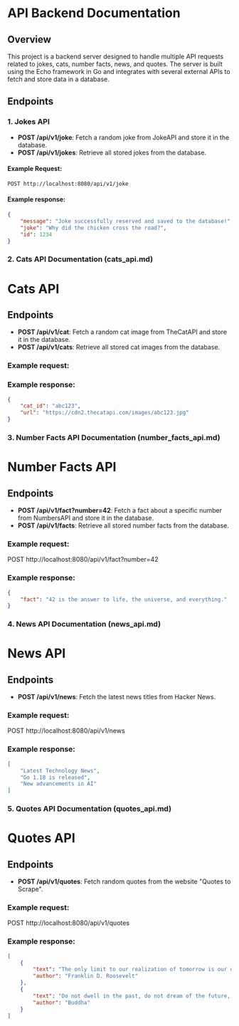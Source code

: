 # API Backend Documentation

## Overview

This project is a backend server designed to handle multiple API requests related to jokes, cats, number facts, news, and quotes. The server is built using the Echo framework in Go and integrates with several external APIs to fetch and store data in a database.

## Endpoints

### 1. Jokes API

- **POST /api/v1/joke**: Fetch a random joke from JokeAPI and store it in the database.
- **POST /api/v1/jokes**: Retrieve all stored jokes from the database.

#### Example Request:
```http
POST http://localhost:8080/api/v1/joke
```

#### Example response:
```json
{
    "message": "Joke successfully reserved and saved to the database!",
    "joke": "Why did the chicken cross the road?",
    "id": 1234
}
```

### 2. **Cats API Documentation (cats_api.md)**


# Cats API

## Endpoints

- **POST /api/v1/cat**: Fetch a random cat image from TheCatAPI and store it in the database.
- **POST /api/v1/cats**: Retrieve all stored cat images from the database.

### Example request:
### Example response:
```json
{
    "cat_id": "abc123",
    "url": "https://cdn2.thecatapi.com/images/abc123.jpg"
}
```

### 3. **Number Facts API Documentation (number_facts_api.md)**

# Number Facts API

## Endpoints

- **POST /api/v1/fact?number=42**: Fetch a fact about a specific number from NumbersAPI and store it in the database.
- **POST /api/v1/facts**: Retrieve all stored number facts from the database.

### Example request:
POST http://localhost:8080/api/v1/fact?number=42
### Example response:
```json
{
    "fact": "42 is the answer to life, the universe, and everything."
}
```

### 4. **News API Documentation (news_api.md)**

# News API

## Endpoints

- **POST /api/v1/news**: Fetch the latest news titles from Hacker News.

### Example request:
POST http://localhost:8080/api/v1/news
### Example response:
```json
[
    "Latest Technology News",
    "Go 1.18 is released",
    "New advancements in AI"
]
```

### 5. **Quotes API Documentation (quotes_api.md)**

# Quotes API

## Endpoints

- **POST /api/v1/quotes**: Fetch random quotes from the website "Quotes to Scrape".

### Example request:
POST http://localhost:8080/api/v1/quotes
### Example response:
```json
[
    {
        "text": "The only limit to our realization of tomorrow is our doubts of today.",
        "author": "Franklin D. Roosevelt"
    },
    {
        "text": "Do not dwell in the past, do not dream of the future, concentrate the mind on the present moment.",
        "author": "Buddha"
    }
]